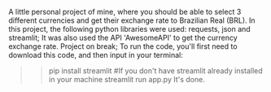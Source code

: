 A little personal project of mine, where you should be able to select 3 different currencies and get their exchange rate to Brazilian Real (BRL). In this project, the following python libraries were used: requests, json and streamlit; It was also used the API 'AwesomeAPI' to get the currency exchange rate.
Project on break;
To run the code, you'll first need to download this code, and then input in your terminal:
>>pip install streamlit #If you don't have streamlit already installed in your machine
>>streamlit run app.py
It's done.
